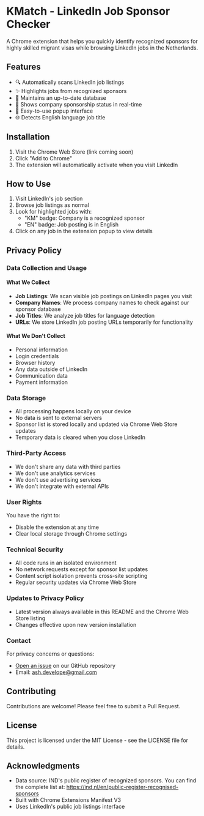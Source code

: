 # KMatch - LinkedIn Job Sponsor Checker

A Chrome extension that helps you quickly identify recognized sponsors for highly skilled migrant visas while browsing LinkedIn jobs in the Netherlands.

## Features

- 🔍 Automatically scans LinkedIn job listings
- ✨ Highlights jobs from recognized sponsors
- 🔄 Maintains an up-to-date database
- 🏢 Shows company sponsorship status in real-time
- 📱 Easy-to-use popup interface
- 🌐 Detects English language job title

## Installation

1. Visit the Chrome Web Store (link coming soon)
2. Click "Add to Chrome"
3. The extension will automatically activate when you visit LinkedIn

## How to Use

1. Visit LinkedIn's job section
2. Browse job listings as normal
3. Look for highlighted jobs with:
   - "KM" badge: Company is a recognized sponsor
   - "EN" badge: Job posting is in English
4. Click on any job in the extension popup to view details

## Privacy Policy

### Data Collection and Usage

#### What We Collect
- **Job Listings**: We scan visible job postings on LinkedIn pages you visit
- **Company Names**: We process company names to check against our sponsor database
- **Job Titles**: We analyze job titles for language detection
- **URLs**: We store LinkedIn job posting URLs temporarily for functionality

#### What We Don't Collect
- Personal information
- Login credentials
- Browser history
- Any data outside of LinkedIn
- Communication data
- Payment information

### Data Storage

- All processing happens locally on your device
- No data is sent to external servers
- Sponsor list is stored locally and updated via Chrome Web Store updates
- Temporary data is cleared when you close LinkedIn

### Third-Party Access

- We don't share any data with third parties
- We don't use analytics services
- We don't use advertising services
- We don't integrate with external APIs

### User Rights

You have the right to:
- Disable the extension at any time
- Clear local storage through Chrome settings

### Technical Security

- All code runs in an isolated environment
- No network requests except for sponsor list updates
- Content script isolation prevents cross-site scripting
- Regular security updates via Chrome Web Store

### Updates to Privacy Policy

- Latest version always available in this README and the Chrome Web Store listing
- Changes effective upon new version installation

### Contact

For privacy concerns or questions:
- [Open an issue](https://github.com/AshZLee/KMatch/issues) on our GitHub repository
- Email: ash.develope@gmail.com

## Contributing

Contributions are welcome! Please feel free to submit a Pull Request.

## License

This project is licensed under the MIT License - see the LICENSE file for details.

## Acknowledgments

- Data source: IND's public register of recognized sponsors. You can find the complete list at: https://ind.nl/en/public-register-recognised-sponsors
- Built with Chrome Extensions Manifest V3
- Uses LinkedIn's public job listings interface
